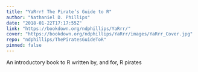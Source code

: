 ```yaml
---
title: "YaRrr! The Pirate’s Guide to R"
author: "Nathaniel D. Phillips"
date: "2018-01-22T17:17:55Z"
link: "https://bookdown.org/ndphillips/YaRrr/"
cover: "https://bookdown.org/ndphillips/YaRrr/images/YaRrr_Cover.jpg"
repo: "ndphillips/ThePiratesGuideToR"
pinned: false
---
```


An introductory book to R written by, and for, R pirates
